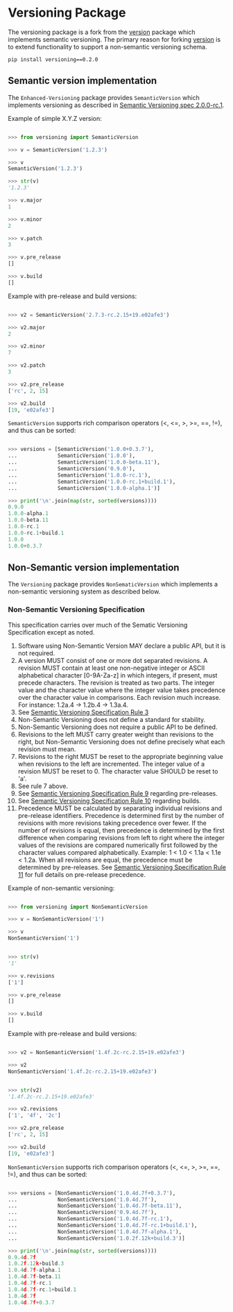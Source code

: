 # Versioning Package

The versioning package is a fork from the [version](https://pypi.org/project/version/) package which implements semantic versioning. The primary reason for forking [version](https://pypi.org/project/version/) is to extend functionality to support a non-semantic versioning schema.

    pip install versioning==0.2.0

## Semantic version implementation

The `Enhanced-Versioning` package provides `SemanticVersion` which implements versioning as described in [Semantic Versioning spec 2.0.0-rc.1](http://semver.org).


Example of simple X.Y.Z version:

```python

>>> from versioning import SemanticVersion

>>> v = SemanticVersion('1.2.3')

>>> v
SemanticVersion('1.2.3')

>>> str(v)
'1.2.3'

>>> v.major
1

>>> v.minor
2

>>> v.patch
3

>>> v.pre_release
[]

>>> v.build
[]

```

Example with pre-release and build versions:


```python

>>> v2 = SemanticVersion('2.7.3-rc.2.15+19.e02afe3')

>>> v2.major
2

>>> v2.minor
7

>>> v2.patch
3

>>> v2.pre_release
['rc', 2, 15]

>>> v2.build
[19, 'e02afe3']

```

`SemanticVersion` supports rich comparison operators (<, <=, >, >=, ==, !=),
and thus can be sorted:

```python

>>> versions = [SemanticVersion('1.0.0+0.3.7'),
...             SemanticVersion('1.0.0'),
...             SemanticVersion('1.0.0-beta.11'),
...             SemanticVersion('0.9.0'),
...             SemanticVersion('1.0.0-rc.1'),
...             SemanticVersion('1.0.0-rc.1+build.1'),
...             SemanticVersion('1.0.0-alpha.1')]

>>> print('\n'.join(map(str, sorted(versions))))
0.9.0
1.0.0-alpha.1
1.0.0-beta.11
1.0.0-rc.1
1.0.0-rc.1+build.1
1.0.0
1.0.0+0.3.7

```

## Non-Semantic version implementation

The `Versioning` package provides `NonSematicVersion` which implements a non-semantic versioning system as described below.

### Non-Semantic Versioning Specification

This specification carries over much of the Sematic Versioning Specification except as noted.
1. Software using Non-Semantic Version MAY declare a public API, but it is not required.
2. A version MUST consist of one or more dot separated revisions. A revision MUST contain at least one non-negative integer or ASCII alphabetical character [0-9A-Za-z] in which integers, if present, must precede characters. The revision is treated as two parts. The integer value and the character value where the integer value takes precedence over the character value in comparisons. Each revision much increase. For instance: 1.2a.4 -> 1.2b.4 -> 1.3a.4.
3. See [Semantic Versioning Specification Rule 3](https://semver.org)
4. Non-Semantic Versioning does not define a standard for stability.
5. Non-Semantic Versioning does not require a public API to be defined.
6. Revisions to the left MUST carry greater weight than revisions to the right, but Non-Semantic Versioning does not define precisely what each revision must mean.
7. Revisions to the right MUST be reset to the appropriate beginning value when revisions to the left are incremented. The integer value of a revision MUST be reset to 0. The character value SHOULD be reset to 'a'.
8. See rule 7 above.
9. See [Semantic Versioning Specification Rule 9](https://semver.org) regarding pre-releases.
10. See [Semantic Versioning Specification Rule 10](https://semver.org) regarding builds.
11. Precedence MUST be calculated by separating individual revisions and pre-release identifiers. Precedence is determined first by the number of revisions with more revisions taking precedence over fewer. If the number of revisions is equal, then precedence is determined by the first difference when comparing revisions from left to right where the integer values of the revisions are compared numerically first followed by the character values compared alphabetically. Example: 1 < 1.0 < 1.1a < 1.1e < 1.2a. When all revisions are equal, the precedence must be determined by pre-releases. See [Semantic Versioning Specification Rule 11](https://semver.org) for full details on pre-release precedence.

Example of non-semantic versioning:

```python

>>> from versioning import NonSemanticVersion

>>> v = NonSemanticVersion('1')

>>> v
NonSemanticVersion('1')


>>> str(v)
'1'

>>> v.revisions
['1']

>>> v.pre_release
[]

>>> v.build
[]

```
Example with pre-release and build versions:


```python

>>> v2 = NonSemanticVersion('1.4f.2c-rc.2.15+19.e02afe3')

>>> v2
NonSemanticVersion('1.4f.2c-rc.2.15+19.e02afe3')


>>> str(v2)
'1.4f.2c-rc.2.15+19.e02afe3'

>>> v2.revisions
['1', '4f', '2c']

>>> v2.pre_release
['rc', 2, 15]

>>> v2.build
[19, 'e02afe3']

```

`NonSemanticVersion` supports rich comparison operators (<, <=, >, >=, ==, !=),
and thus can be sorted:

```python

>>> versions = [NonSemanticVersion('1.0.4d.7f+0.3.7'),
...             NonSemanticVersion('1.0.4d.7f'),
...             NonSemanticVersion('1.0.4d.7f-beta.11'),
...             NonSemanticVersion('0.9.4d.7f'),
...             NonSemanticVersion('1.0.4d.7f-rc.1'),
...             NonSemanticVersion('1.0.4d.7f-rc.1+build.1'),
...             NonSemanticVersion('1.0.4d.7f-alpha.1'),
...             NonSemanticVersion('1.0.2f.12k+build.3')]

>>> print('\n'.join(map(str, sorted(versions))))
0.9.4d.7f
1.0.2f.12k+build.3
1.0.4d.7f-alpha.1
1.0.4d.7f-beta.11
1.0.4d.7f-rc.1
1.0.4d.7f-rc.1+build.1
1.0.4d.7f
1.0.4d.7f+0.3.7

```
